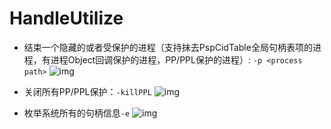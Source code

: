 # HandleUtilize
  * 结束一个隐藏的或者受保护的进程（支持抹去PspCidTable全局句柄表项的进程，有进程Object回调保护的进程，PP/PPL保护的进程）: ```-p <process path>``` 
![img](https://img2023.cnblogs.com/blog/2052882/202212/2052882-20221210171018867-1924361763.png)

* 关闭所有PP/PPL保护：```-killPPL```
![img](https://img2023.cnblogs.com/blog/2052882/202212/2052882-20221210171331430-856588768.png)

* 枚举系统所有的句柄信息```-e```
![img](https://img2023.cnblogs.com/blog/2052882/202212/2052882-20221210171520766-1940326286.png)